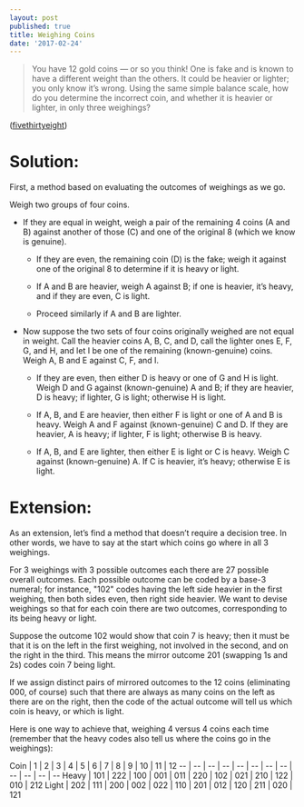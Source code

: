 ```yaml
---
layout: post
published: true
title: Weighing Coins
date: '2017-02-24'
---
```

> You have 12 gold coins — or so you think! One is fake and is known to have a different weight than the others. It could be heavier or lighter; you only know it’s wrong. Using the same simple balance scale, how do you determine the incorrect coin, and whether it is heavier or lighter, in only three weighings? 

<!--more-->

([fivethirtyeight](https://fivethirtyeight.com/features/two-mysteries-of-the-gold-coins/))

Solution:
=========

First, a method based on evaluating the outcomes of weighings as we go.

Weigh two groups of four coins.

-   If they are equal in weight, weigh a pair of the remaining 4 coins (A and B) against another of those (C) and one of the original 8 (which we know is genuine).

    -   If they are even, the remaining coin (D) is the fake; weigh it against one of the original 8 to determine if it is heavy or light.

    -   If A and B are heavier, weigh A against B; if one is heavier, it’s heavy, and if they are even, C is light.

    -   Proceed similarly if A and B are lighter.

-   Now suppose the two sets of four coins originally weighed are not equal in weight. Call the heavier coins A, B, C, and D, call the lighter ones E, F, G, and H, and let I be one of the remaining (known-genuine) coins. Weigh A, B and E against C, F, and I.

    -   If they are even, then either D is heavy or one of G and H is light. Weigh D and G against (known-genuine) A and B; if they are heavier, D is heavy; if lighter, G is light; otherwise H is light.

    -   If A, B, and E are heavier, then either F is light or one of A and B is heavy. Weigh A and F against (known-genuine) C and D. If they are heavier, A is heavy; if lighter, F is light; otherwise B is heavy.

    -   If A, B, and E are lighter, then either E is light or C is heavy. Weigh C against (known-genuine) A. If C is heavier, it’s heavy; otherwise E is light.

Extension:
==========

As an extension, let’s find a method that doesn’t require a decision tree. In other words, we have to say at the start which coins go where in all 3 weighings.

For 3 weighings with 3 possible outcomes each there are 27 possible overall outcomes. Each possible outcome can be coded by a base-3 numeral; for instance, "102" codes having the left side heavier in the first weighing, then both sides even, then right side heavier. We want to devise weighings so that for each coin there are two outcomes, corresponding to its being heavy or light.

Suppose the outcome 102 would show that coin 7 is heavy; then it must be that it is on the left in the first weighing, not involved in the second, and on the right in the third. This means the mirror outcome 201 (swapping 1s and 2s) codes coin 7 being light.

If we assign distinct pairs of mirrored outcomes to the 12 coins (eliminating 000, of course) such that there are always as many coins on the left as there are on the right, then the code of the actual outcome will tell us which coin is heavy, or which is light.

Here is one way to achieve that, weighing 4 versus 4 coins each time (remember that the heavy codes also tell us where the coins go in the weighings):

Coin | 1 | 2 | 3 | 4 | 5 | 6 | 7 | 8 | 9 | 10 | 11 | 12
--  | -- | -- | -- | -- | -- | -- | -- | -- | -- | -- | --
Heavy | 101 | 222 | 100 | 001 | 011 | 220 | 102 | 021 | 210 | 122 | 010 | 212
Light | 202 | 111 | 200 | 002 | 022 | 110 | 201 | 012 | 120 | 211 | 020 | 121

